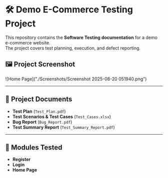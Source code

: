 # 🛠️ Demo E-Commerce Testing Project

This repository contains the **Software Testing documentation** for a demo e-commerce website.  
The project covers test planning, execution, and defect reporting.

## 🖼️ Project Screenshot

![Home Page]("./Screenshots/Screenshot 2025-08-20 051940.png")


---

## 📂 Project Documents
- **Test Plan** (`Test_Plan.pdf`)
- **Test Scenarios & Test Cases** (`Test_Cases.xlsx`)
- **Bug Report** (`Bug_Report.pdf`)
- **Test Summary Report** (`Test_Summary_Report.pdf`)


---

## 🧪 Modules Tested
- **Register**
- **Login**
- **Home Page**
